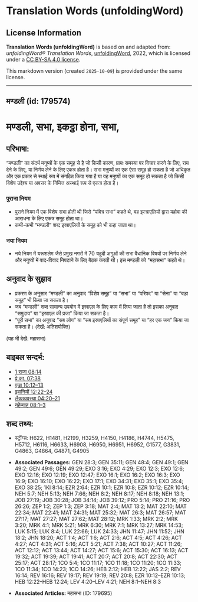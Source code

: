 # Translation Words (unfoldingWord)

## License Information

**Translation Words (unfoldingWord)** is based on and adapted from: _unfoldingWord® Translation Words_, [unfoldingWord](https://unfoldingword.org/utw), 2022, which is licensed under a [CC BY-SA 4.0 license](https://creativecommons.org/licenses/by-sa/4.0/legalcode.en).

This markdown version (created `2025-10-09`) is provided under the same license.



--------------------------------

## मण्डली (id: 179574)

मण्डली, सभा, इकट्ठा होना, सभा,
==============================

परिभाषा:
--------

“मण्डली” का संदर्भ मनुष्यों के एक समूह से है जो किसी कारण, प्रायः समस्या पर विचार करने के लिए, राय देने के लिए, या निर्णय लेने के लिए एकत्र होता है। सभा मनुष्यों का एक ऐसा समूह हो सकता है जो अधिकृत और एक प्रकार से स्थाई रूप में संगठित किया गया है या वह मनुष्यों का एक समूह हो सकता है जो किसी विशेष उद्देश्य या अवसर के निमित्त अस्थाई रूप से एकत्र होता है।

### पुराना नियम

* पुराने नियम में एक विशेष सभा होती थी जिसे “पवित्र सभा” कहते थे, वह इस्त्राएलियों द्वारा यहोवा की आराधना के लिए एकत्र समूह होता था।
* कभी\-कभी “मण्डली” शब्द इस्राएलियों के समूह को भी कहा जाता था।

### नया नियम

* नये नियम में यरूशलेम जैसे प्रमुख नगरों में 70 यहूदी अगुओं की सभा वैधानिक विषयों पर निर्णय लेने और मनुष्यों में वाद\-विवाद निपटाने के लिए बैठक करती थी। इस मण्डली को "महासभा" कहते थे।

अनुवाद के सुझाव
---------------

* प्रकरण के अनुसार “मण्डली” का अनुवाद “विशेष समूह” या “सभा” या “परिषद” या “सेना” या “बड़ा समूह” भी किया जा सकता है।
* जब “मण्डली” शब्द सामान्य उपयोग में इस्राएल के लिए काम में लिया जाता है तो इसका अनुवाद “समुदाय” या “इस्राएल की प्रजा” किया जा सकता है।
* “पूरी सभा” का अनुवाद “सब लोग” या “सब इस्राएलियों का संपूर्ण समूह” या “हर एक जन” किया जा सकता है। (देखें: अतिशयोक्ति)

(यह भी देखें: महासभा)

बाइबल सन्दर्भ:
--------------

* [1 राजा 08:14](https://ref.ly/1Kgs0:0)
* [प्रे.का. 07:38](https://ref.ly/Acts7:38)
* [एज्रा 10:12–13](https://ref.ly/Ezra10:12-Ezra10:13)
* [इब्रानियों 12:22–24](https://ref.ly/Heb12:22-Heb12:24)
* [लैव्यव्यवस्था 04:20–21](https://ref.ly/Lev4:20-Lev4:21)
* [नहेम्याह 08:1–3](https://ref.ly/Neh8:1-Neh8:3)

शब्द तथ्य:
----------

* स्ट्रोंग्स: H622, H1481, H2199, H3259, H4150, H4186, H4744, H5475, H5712, H6116, H6633, H6908, H6950, H6951, H6952, G1577, G3831, G4863, G4864, G4871, G4905

* **Associated Passages:** GEN 28:3; GEN 35:11; GEN 48:4; GEN 49:1; GEN 49:2; GEN 49:6; GEN 49:29; EXO 3:16; EXO 4:29; EXO 12:3; EXO 12:6; EXO 12:16; EXO 12:19; EXO 12:47; EXO 16:1; EXO 16:2; EXO 16:3; EXO 16:9; EXO 16:10; EXO 16:22; EXO 17:1; EXO 34:31; EXO 35:1; EXO 35:4; EXO 38:25; 1KI 8:14; EZR 2:64; EZR 10:1; EZR 10:8; EZR 10:12; EZR 10:14; NEH 5:7; NEH 5:13; NEH 7:66; NEH 8:2; NEH 8:17; NEH 8:18; NEH 13:1; JOB 27:19; JOB 30:28; JOB 34:14; JOB 39:12; PRO 5:14; PRO 21:16; PRO 26:26; ZEP 1:2; ZEP 1:3; ZEP 3:18; MAT 2:4; MAT 13:2; MAT 22:10; MAT 22:34; MAT 22:41; MAT 24:31; MAT 25:32; MAT 26:3; MAT 26:57; MAT 27:17; MAT 27:27; MAT 27:62; MAT 28:12; MRK 1:33; MRK 2:2; MRK 3:20; MRK 4:1; MRK 5:21; MRK 6:30; MRK 7:1; MRK 13:27; MRK 14:53; LUK 5:15; LUK 8:4; LUK 22:66; LUK 24:33; JHN 11:47; JHN 11:52; JHN 18:2; JHN 18:20; ACT 1:4; ACT 1:6; ACT 2:6; ACT 4:5; ACT 4:26; ACT 4:27; ACT 4:31; ACT 5:16; ACT 5:21; ACT 7:38; ACT 10:27; ACT 11:26; ACT 12:12; ACT 13:44; ACT 14:27; ACT 15:6; ACT 15:30; ACT 16:13; ACT 19:32; ACT 19:39; ACT 19:41; ACT 20:7; ACT 20:8; ACT 22:30; ACT 25:17; ACT 28:17; 1CO 5:4; 1CO 11:17; 1CO 11:18; 1CO 11:20; 1CO 11:33; 1CO 11:34; 1CO 14:23; 1CO 14:26; HEB 2:12; HEB 12:22; JAS 2:2; REV 16:14; REV 16:16; REV 19:17; REV 19:19; REV 20:8; EZR 10:12–EZR 10:13; HEB 12:22–HEB 12:24; LEV 4:20–LEV 4:21; NEH 8:1–NEH 8:3
* **Associated Articles:** महासभा (ID: 179695)

